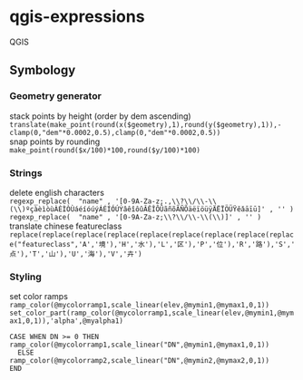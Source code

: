 # qgis-expressions
QGIS

## Symbology

### Geometry generator
stack points by height (order by dem ascending)  
`translate(make_point(round(x($geometry),1),round(y($geometry),1)),-clamp(0,"dem"*0.0002,0.5),clamp(0,"dem"*0.0002,0.5))`  
snap points by rounding  
`make_point(round($x/100)*100,round($y/100)*100)`

### Strings
delete english characters  
`regexp_replace(  "name" , '[0-9A-Za-z;.,\\?\\/\\-\\(\\)ºçàèìòùÀÈÌÒÙáéíóúýÁÉÍÓÚÝâêîôûÂÊÎÔÛãñõÃÑÕäëïöüÿÄËÏÖÜŸěǎāīū]' , '' )`
`regexp_replace(  "name" , '[0-9A-Za-z;\\?\\/\\-\\(\\)]' , '' )`  
translate chinese featureclass  
`replace(replace(replace(replace(replace(replace(replace(replace(replace("featureclass",'A','境'),'H','水'),'L','区'),'P','位'),'R','路'),'S','点'),'T','山'),'U','海'),'V','卉')`

### Styling
set color ramps  
`ramp_color(@mycolorramp1,scale_linear(elev,@mymin1,@mymax1,0,1))`
`set_color_part(ramp_color(@mycolorramp1,scale_linear(elev,@mymin1,@mymax1,0,1)),'alpha',@myalpha1)`
```
CASE WHEN DN >= 0 THEN ramp_color(@mycolorramp1,scale_linear("DN",@mymin1,@mymax1,0,1))
  ELSE ramp_color(@mycolorramp2,scale_linear("DN",@mymin2,@mymax2,0,1))
END
```


